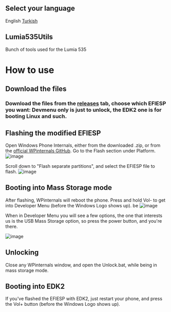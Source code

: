 ## Select your language
English [Turkish](https://github.com/lyntax23/Lumia535Utils/blob/main/readme/README-tr.md)
## Lumia535Utils
Bunch of tools used for the Lumia 535

# How to use
## Download the files
### Download the files from the [releases](https://github.com/sonic011gamer/Lumia535Utils/tags) tab, choose which EFIESP you want: Devmenu only is just to unlock, the EDK2 one is for booting Linux and such.

## Flashing the modified EFIESP
Open Windows Phone Internals, either from the downloaded .zip, or from the [official WPinternals GitHub](https://github.com/ReneLergner/WPinternals).
Go to the Flash section under Platform.
![image](https://github.com/sonic011gamer/Lumia535Utils/blob/main/images/Where_Flash_is.png?raw=true)

Scroll down to "Flash separate partitions", and select the EFIESP file to flash.
![image](https://github.com/sonic011gamer/Lumia535Utils/blob/main/images/Flash.png?raw=true)
## Booting into Mass Storage mode
After flashing, WPinternals will reboot the phone. Press and hold Vol- to get into Developer Menu (before the Windows Logo shows up).
be
![image](https://github.com/sonic011gamer/Lumia535Utils/blob/main/images/DeveloperMenu.jpg?raw=true)

When in Developer Menu you will see a few options, the one that interests us is the USB Mass Storage option, so press the power button, and you're there.

![image](https://github.com/sonic011gamer/Lumia535Utils/blob/main/images/Mass_Storage.jpg?raw=true)

## Unlocking
Close any WPinternals window, and open the Unlock.bat, while being in mass storage mode.

## Booting into EDK2
If you've flashed the EFIESP with EDK2, just restart your phone, and press the Vol+ button (before the Windows Logo shows up).
